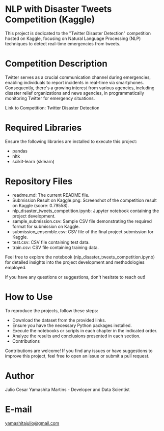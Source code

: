 # NLP with Disaster Tweets Competition (Kaggle)
This project is dedicated to the "Twitter Disaster Detection" competition hosted on Kaggle, focusing on Natural Language Processing (NLP) techniques to detect real-time emergencies from tweets.

# Competition Description
Twitter serves as a crucial communication channel during emergencies, enabling individuals to report incidents in real-time via smartphones. Consequently, there's a growing interest from various agencies, including disaster relief organizations and news agencies, in programmatically monitoring Twitter for emergency situations.

Link to Competition: Twitter Disaster Detection

# Required Libraries
Ensure the following libraries are installed to execute this project:
- pandas
- nltk
- scikit-learn (sklearn)

# Repository Files
- readme.md: The current README file.
- Submission Result on Kaggle.png: Screenshot of the competition result on Kaggle (score: 0.79558).
- nlp_disaster_tweets_competition.ipynb: Jupyter notebook containing the project development.
- sample_submission.csv: Sample CSV file demonstrating the required format for submission on Kaggle.
- submission_ensemble.csv: CSV file of the final project submission for Kaggle.
- test.csv: CSV file containing test data.
- train.csv: CSV file containing training data.

Feel free to explore the notebook (nlp_disaster_tweets_competition.ipynb) for detailed insights into the project development and methodologies employed. 

If you have any questions or suggestions, don't hesitate to reach out!

# How to Use
To reproduce the projects, follow these steps:

- Download the dataset from the provided links.
- Ensure you have the necessary Python packages installed.
- Execute the notebooks or scripts in each chapter in the indicated order.
- Analyze the results and conclusions presented in each section.
- Contributions

Contributions are welcome! If you find any issues or have suggestions to improve this project, feel free to open an issue or submit a pull request.

# Author
Julio Cesar Yamashita Martins - Developer and Data Scientist

# E-mail
yamashitajulio@gmail.com
